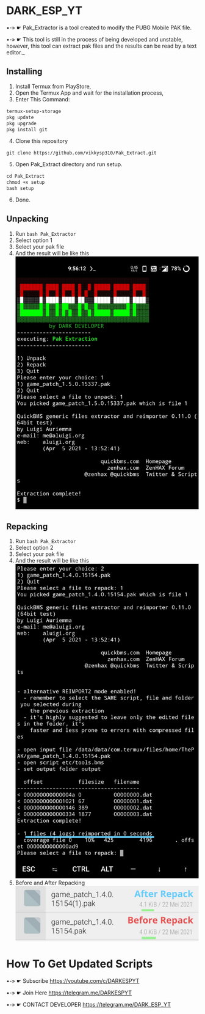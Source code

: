 # DARK_ESP_YT
•-» ☛ Pak_Extractor is a tool created to modify the PUBG Mobile PAK file.

•-» ☛ This tool is still in the process of being developed and unstable, however, this tool can extract pak files and the results can be read by a text editor._

## Installing
1. Install Termux from PlayStore,
2. Open the Termux App and wait for the installation process,
3. Enter This Command:
```
termux-setup-storage
pkg update
pkg upgrade
pkg install git
```
4. Clone this repository
```
git clone https://github.com/vikkysp310/Pak_Extract.git
```
5. Open Pak_Extract directory and run setup.
```
cd Pak_Extract
chmod +x setup
bash setup
```
6. Done.

## Unpacking
1. Run `bash Pak_Extractor`
2. Select option 1
3. Select your pak file
4. And the result will be like this
![Result](/screenshot/complete_extraction.jpg)

## Repacking
1. Run `bash Pak_Extractor`
2. Select option 2
3. Select your pak file
4. And the result will be like this
![Result](/screenshot/complete_repacking.jpg)
5. Before and After Repacking
![Result](/screenshot/beforeafter_repacking.jpg)

# How To Get Updated Scripts
•-» ☛ Subscribe
https://youtube.com/c/DARKESPYT

•-» ☛ Join Here
https://telegram.me/DARKESPYT

•-» ☛ CONTACT DEVELOPER
https://telegram.me/DARK_ESP_YT

